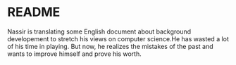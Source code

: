 # README
Nassir is translating some English document about background developement to stretch his views on computer science.He has wasted a lot of his time in playing. But now, he realizes the mistakes of the past and wants to improve himself and prove his worth. 
